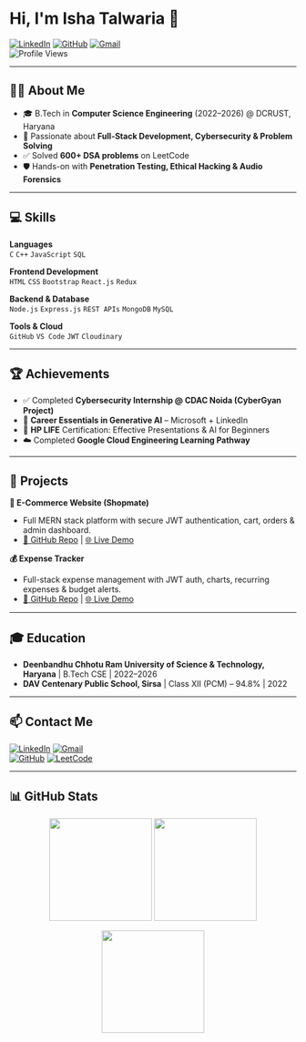 # Hi, I'm Isha Talwaria 👋  

[![LinkedIn](https://img.shields.io/badge/LinkedIn-0A66C2?style=for-the-badge&logo=linkedin&logoColor=white)](https://linkedin.com/in/ishatalwaria) 
[![GitHub](https://img.shields.io/badge/GitHub-181717?style=for-the-badge&logo=github&logoColor=white)](https://github.com/Ishatalwaria) 
[![Gmail](https://img.shields.io/badge/Email-D14836?style=for-the-badge&logo=gmail&logoColor=white)](mailto:ishatalwaria2020@gmail.com)  
![Profile Views](https://komarev.com/ghpvc/?username=Ishatalwaria&color=blue&style=for-the-badge)

---

## 👨‍💻 About Me  
- 🎓 B.Tech in **Computer Science Engineering** (2022–2026) @ DCRUST, Haryana  
- 🚀 Passionate about **Full-Stack Development, Cybersecurity & Problem Solving**  
- ✅ Solved **600+ DSA problems** on LeetCode  
- 🛡️ Hands-on with **Penetration Testing, Ethical Hacking & Audio Forensics**  

---

## 💻 Skills  

**Languages**  
`C` `C++` `JavaScript` `SQL`  

**Frontend Development**  
`HTML` `CSS` `Bootstrap` `React.js` `Redux`  

**Backend & Database**  
`Node.js` `Express.js` `REST APIs` `MongoDB` `MySQL`  

**Tools & Cloud**  
`GitHub` `VS Code` `JWT` `Cloudinary`  

---

## 🏆 Achievements  
- ✅ Completed **Cybersecurity Internship @ CDAC Noida (CyberGyan Project)**  
- 🥇 **Career Essentials in Generative AI** – Microsoft + LinkedIn  
- 📜 **HP LIFE** Certification: Effective Presentations & AI for Beginners  
- ☁️ Completed **Google Cloud Engineering Learning Pathway**  

---

## 🚀 Projects  

**🛒 E-Commerce Website (Shopmate)**  
- Full MERN stack platform with secure JWT authentication, cart, orders & admin dashboard.  
- [🔗 GitHub Repo](https://github.com/Ishatalwaria/ecommerce-website) | [🌐 Live Demo](https://myshopmatecommerce.netlify.app/)  

**💰 Expense Tracker**  
- Full-stack expense management with JWT auth, charts, recurring expenses & budget alerts.  
- [🔗 GitHub Repo](https://github.com/Ishatalwaria/my-expense-tracker) | [🌐 Live Demo](https://my-expense-tracker-web.netlify.app/)  


---

## 🎓 Education  
- **Deenbandhu Chhotu Ram University of Science & Technology, Haryana** | B.Tech CSE | 2022–2026  
- **DAV Centenary Public School, Sirsa** | Class XII (PCM) – 94.8% | 2022  

---

## 📫 Contact Me  
[![LinkedIn](https://img.shields.io/badge/LinkedIn-0A66C2?style=for-the-badge&logo=linkedin&logoColor=white)](https://linkedin.com/in/ishatalwaria) 
[![Gmail](https://img.shields.io/badge/Email-D14836?style=for-the-badge&logo=gmail&logoColor=white)](mailto:ishatalwaria2020@gmail.com)  
[![GitHub](https://img.shields.io/badge/GitHub-181717?style=for-the-badge&logo=github&logoColor=white)](https://github.com/Ishatalwaria) 
[![LeetCode](https://img.shields.io/badge/LeetCode-FFA116?style=for-the-badge&logo=leetcode&logoColor=white)](https://leetcode.com/u/isha2004/)  

---

## 📊 GitHub Stats  

<p align="center">
  <img src="https://github-readme-stats.vercel.app/api?username=Ishatalwaria&show_icons=true&theme=tokyonight" height="180em"/>
  <img src="https://github-readme-stats.vercel.app/api/top-langs/?username=Ishatalwaria&layout=compact&theme=tokyonight" height="180em"/>
</p>

<p align="center">
  <img src="https://github-readme-streak-stats.herokuapp.com/?user=Ishatalwaria&theme=tokyonight" height="180em"/>
</p>
